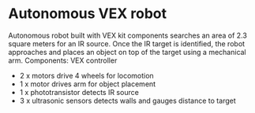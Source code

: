# Autonomous VEX robot
 Autonomous robot built with VEX kit components searches an area of 2.3 square meters for an IR source. Once the IR target is identified, the robot approaches and places an object on top of the target using a mechanical arm.
 Components: 
  VEX controller
  * 2 x motors drive 4 wheels for locomotion
  * 1 x motor drives arm for object placement
  * 1 x phototransistor detects IR source
  * 3 x ultrasonic sensors detects walls and gauges distance to target

